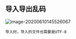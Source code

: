 ## 导入导出乱码

![image-20200610145526067](../assets/image-20200610145526067.png)

```
导入时，导入的文件也需要是UTF-8
```

